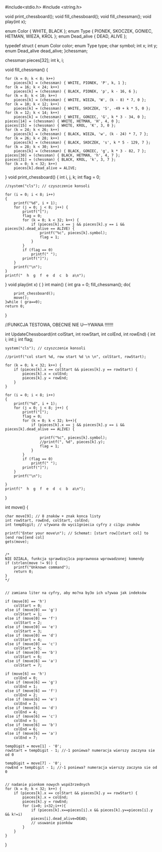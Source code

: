 #include<stdio.h>
#include <string.h>

void print_chessboard();
void fill_chessboard();
void fill_chessman();
void play(int x);

enum Color { WHITE, BLACK };
enum Type { PIONEK, SKOCZEK, GONIEC, HETMAN, WIEZA, KROL };
enum Dead_alive { DEAD, ALIVE };

typedef struct
{
	enum Color color;
	enum Type type;
	char symbol;
	int x;
	int y;
	enum Dead_alive dead_alive;
}chessman;

chessman pieces[32];
int k, i;

void fill_chessman() {

	for (k = 0; k < 8; k++)
		pieces[k] = (chessman) { WHITE, PIONEK, 'P', k, 1 };
	for (k = 16; k < 24; k++)
		pieces[k] = (chessman) { BLACK, PIONEK, 'p', k - 16, 6 };
	for (k = 8; k < 10; k++)
		pieces[k] = (chessman) { WHITE, WIEZA, 'W', (k - 8) * 7, 0 };
	for (k = 10; k < 12; k++)
		pieces[k] = (chessman) { WHITE, SKOCZEK, 'S', -49 + k * 5, 0 };
	for (k = 12; k < 14; k++)
		pieces[k] = (chessman) { WHITE, GONIEC, 'G', k * 3 - 34, 0 };
	pieces[14] = (chessman) { WHITE, HETMAN, 'H', 4, 0 };
	pieces[15] = (chessman) { WHITE, KROL, 'K', 3, 0 };
	for (k = 24; k < 26; k++)
		pieces[k] = (chessman) { BLACK, WIEZA, 'w', (k - 24) * 7, 7 };
	for (k = 26; k < 28; k++)
		pieces[k] = (chessman) { BLACK, SKOCZEK, 's', k * 5 - 129, 7 };
	for (k = 28; k < 30; k++)
		pieces[k] = (chessman) { BLACK, GONIEC, 'g', k * 3 - 82, 7 };
	pieces[30] = (chessman) { BLACK, HETMAN, 'h', 4, 7 };
	pieces[31] = (chessman) { BLACK, KROL, 'k', 3, 7 };
	for (k = 0; k < 32; k++)
		pieces[k].dead_alive = ALIVE;
}
void print_chessboard() {
	int i, j, k;
	int flag = 0;

	//system("cls"); // czyszczenie konsoli

	for (i = 0; i < 8; i++)
	{
		printf("%d", i + 1);
		for (j = 0; j < 8; j++) {
			printf("[");
			flag = 0;
			for (k = 0; k < 32; k++) {
				if (pieces[k].x == j && pieces[k].y == i && pieces[k].dead_alive == ALIVE) {
					printf("%c", pieces[k].symbol);
					flag = 1;
				}
			}
			if (flag == 0)
				printf(" ");
			printf("]");
		}
		printf("\n");
	}
	printf("  h  g  f  e  d  c  b  a\n");
}
void play(int x) {
}
int main() {
	int gra = 0;
	fill_chessman();
	do{
	
		print_chessboard();
		move();
	}while ( gra==0);
	return 0;
}

//FUNKCJA TESTOWA, OBECNIE NIE U—YWANA !!!!!!!

int UpdateChessboard(int colStart, int rowStart, int colEnd, int rowEnd) {
	int i;
	int j;
	int flag;

	system("cls"); // czyszczenie konsoli

	//printf("col start %d, row start %d \n \n", colStart, rowStart);

	for (k = 0; k < 32; k++) {
		if (pieces[k].x == colStart && pieces[k].y == rowStart) {
			pieces[k].x = colEnd;
			pieces[k].y = rowEnd;
		}
	}

	for (i = 0; i < 8; i++)
	{
		printf("%d", i + 1);
		for (j = 0; j < 8; j++) {
			printf("[");
			flag = 0;
			for (k = 0; k < 32; k++){
				if (pieces[k].x == j && pieces[k].y == i && pieces[k].dead_alive == ALIVE) {

					printf("%c", pieces[k].symbol);
					//printf(", %d", pieces[k].y);
					flag = 1;
				}
			}
			if (flag == 0)
				printf(" ");
			printf("]");
		}
		printf("\n");

	}
	printf("  h  g  f  e  d  c  b  a\n");
}


int move() {

	char move[9]; // 8 znaków + znak konca listy
	int rowStart, rowEnd, colStart, colEnd;
	int tempDigit; // u?ywana do wyci1gniecia cyfry z ci1gu znaków

	printf("Enter your move\n"); // Schemat: [start row][start col] to [end row][end col]
	gets(move);


	/*
	NIE DZIALA, funkcja sprawdzaj1ca poprawnooa wprowadzonej komendy
	if (strlen(move != 9)) {
		printf("Unknown command");
		return 0;
	}
	*/


	// zamiana liter na cyfry, aby mo?na by3o ich u?ywaa jak indeksów

	if (move[0] == 'h')
		colStart = 0;
	else if (move[0] == 'g')
		colStart = 1;
	else if (move[0] == 'f')
		colStart = 2;
	else if (move[0] == 'e')
		colStart = 3;
	else if (move[0] == 'd')
		colStart = 4;
	else if (move[0] == 'c')
		colStart = 5;
	else if (move[0] == 'b')
		colStart = 6;
	else if (move[6] == 'a')
		colStart = 7;

	if (move[6] == 'h')
		colEnd = 0;
	else if (move[6] == 'g')
		colEnd = 1;
	else if (move[6] == 'f')
		colEnd = 2;
	else if (move[6] == 'e')
		colEnd = 3;
	else if (move[6] == 'd')
		colEnd = 4;
	else if (move[6] == 'c')
		colEnd = 5;
	else if (move[6] == 'b')
		colEnd = 6;
	else if (move[6] == 'a')
		colEnd = 7;

	tempDigit = move[1] - '0';
	rowStart = tempDigit - 1; //-1 poniewa? numeracja wierszy zaczyna sie od 0

	tempDigit = move[7] - '0';
	rowEnd = tempDigit - 1; //-1 poniewa? numeracja wierszy zaczyna sie od 0


	// nadanie pionkom nowych wspó3rzednych
	for (k = 0; k < 32; k++) {
		if (pieces[k].x == colStart && pieces[k].y == rowStart) {
			pieces[k].x = colEnd;
			pieces[k].y = rowEnd;
			for (i=0; i<32;i++){
				if (pieces[k].x==pieces[i].x && pieces[k].y==pieces[i].y && k!=i)
				pieces[i].dead_alive=DEAD;
				// usuwanie pionków
			}
		}
	}
} 
